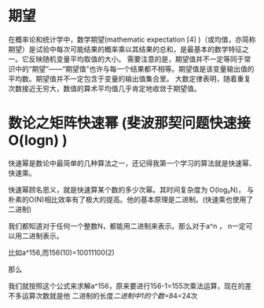 

# 期望

在概率论和统计学中，数学期望(mathematic expectation [4]  )（或均值，亦简称期望）是试验中每次可能结果的概率乘以其结果的总和，是最基本的数学特征之一。它反映随机变量平均取值的大小。
需要注意的是，期望值并不一定等同于常识中的“期望”——“期望值”也许与每一个结果都不相等。期望值是该变量输出值的平均数。期望值并不一定包含于变量的输出值集合里。
大数定律表明，随着重复次数接近无穷大，数值的算术平均值几乎肯定地收敛于期望值。



# 数论之矩阵快速幂 (斐波那契问题快速接 O(logn) )

快速幂是数论中最简单的几种算法之一，还记得我第一个学习的算法就是快速幂、快速乘。

快速幂顾名思义，就是快速算某个数的多少次幂。其时间复杂度为 O(log₂N)， 与朴素的O(N)相比效率有了极大的提高。他的基本原理是二进制。(快速乘也使用了二进制)

我们都知道对于任何一个整数N，都能用二进制来表示。那么对于a^n ， n一定可以用二进制表示。

比如a^156,而156(10)=10011100(2)

那么

<!-- https://zhuanlan.zhihu.com/p/42639682 -->

我们就按照这个公式来求解a^156，原来要进行156-1=155次乘法运算，现在的差不多运算次数就是他 二进制的长度*二进制中1的个数=8*4=24次